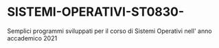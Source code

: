 # SISTEMI-OPERATIVI-ST0830-
Semplici programmi sviluppati per il corso di Sistemi Operativi nell' anno accademico 2021
